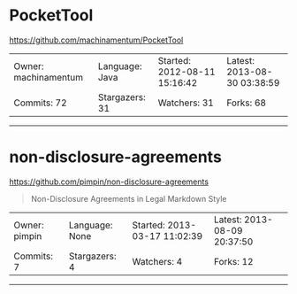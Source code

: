 # PocketTool

https://github.com/machinamentum/PocketTool
<blockquote>
<no description>
</blockquote>

<table>
<tr><td>Owner: machinamentum</td>
    <td>Language: Java</td>
    <td>Started: 2012-08-11 15:16:42</td>
    <td>Latest: 2013-08-30 03:38:59</td></tr>
<tr><td>Commits: 72</td>
    <td>Stargazers: 31</td>
    <td>Watchers: 31</td>
    <td>Forks: 68</td></tr>
</table>

---

# non-disclosure-agreements

https://github.com/pimpin/non-disclosure-agreements
<blockquote>
Non-Disclosure Agreements in Legal Markdown Style
</blockquote>

<table>
<tr><td>Owner: pimpin</td>
    <td>Language: None</td>
    <td>Started: 2013-03-17 11:02:39</td>
    <td>Latest: 2013-08-09 20:37:50</td></tr>
<tr><td>Commits: 7</td>
    <td>Stargazers: 4</td>
    <td>Watchers: 4</td>
    <td>Forks: 12</td></tr>
</table>

---

